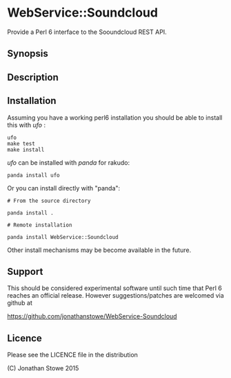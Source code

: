 # WebService::Soundcloud

Provide a Perl 6 interface to the Sooundcloud REST API.

## Synopsis


## Description


## Installation

Assuming you have a working perl6 installation you should be able to
install this with *ufo* :

    ufo
    make test
    make install

*ufo* can be installed with *panda* for rakudo:

    panda install ufo

Or you can install directly with "panda":

    # From the source directory
   
    panda install .

    # Remote installation

    panda install WebService::Soundcloud

Other install mechanisms may be become available in the future.

## Support

This should be considered experimental software until such time that
Perl 6 reaches an official release.  However suggestions/patches are
welcomed via github at

   https://github.com/jonathanstowe/WebService-Soundcloud

## Licence

Please see the LICENCE file in the distribution

(C) Jonathan Stowe 2015



